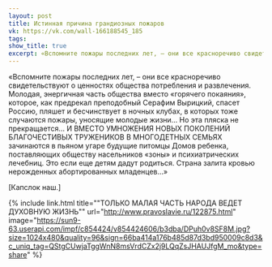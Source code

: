 ```yaml
---
layout: post
title: Истинная причина грандиозных пожаров
vk: https://vk.com/wall-166188545_185
tags: 
show_title: true
excerpt: «Вспомните пожары последних лет, – они все красноречиво свидетельствуют о ценностях общества потребления и развлечения. Молодая, энергичная часть общества вместо «горячего покаяния», которое, как предрекал преподобный Серафим Вырицкий, спасет Россию, пляшет и бесчинствует в ночных клубах, в которых ...
---
```

«Вспомните пожары последних лет, – они все красноречиво свидетельствуют о ценностях общества потребления и развлечения. Молодая, энергичная часть общества вместо «горячего покаяния», которое, как предрекал преподобный Серафим Вырицкий, спасет Россию, пляшет и бесчинствует в ночных клубах, в которых тоже случаются пожары, уносящие молодые жизни… Но эта пляска не прекращается… И ВМЕСТО УМНОЖЕНИЯ НОВЫХ ПОКОЛЕНИЙ БЛАГОЧЕСТИВЫХ ТРУЖЕНИКОВ В МНОГОДЕТНЫХ СЕМЬЯХ зачинаются в пьяном угаре будущие питомцы Домов ребенка, поставляющих обществу насельников «зоны» и психиатрических лечебниц. Это если еще детям дадут родиться. Страна залита кровью нерожденных абортированных младенцев…»

\[Капслок наш.\]

{% include link.html title="\"ТОЛЬКО МАЛАЯ ЧАСТЬ НАРОДА ВЕДЕТ ДУХОВНУЮ ЖИЗНЬ\"" url="http://www.pravoslavie.ru/122875.html" image="https://sun9-63.userapi.com/impf/c854424/v854424606/b3dba/DPuh0v8SF8M.jpg?size=1024x480&quality=96&sign=66ba414a176b485d87d3bd950009c8d3&c_uniq_tag=QStgCUwjaTggWnN8msVrdCZx2j9LQqZsJHAUJfgM_mo&type=share" %}
